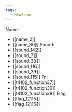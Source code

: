 ```yaml
---
tags:
  - NewScene
---
```

Name:
- [[name_2]]
- [[name_80]]
Sound:
- [[sound_142]]
- [[sound_7]]
- [[sound_38]]
- [[sound_116]]
- [[sound_39]]
- [[sound_115]]
Fn:
- [[t4102_function37]]
- [[t4102_function36]]
- [[t4102_function38]]
Flag:
- [[flag_12115]]
- [[flag_12116]]
